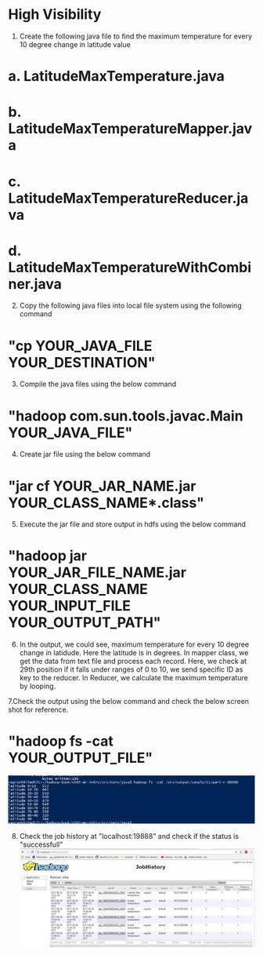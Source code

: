 # High Visibility

1. Create the following java file to find the maximum temperature for every 10 degree change in latitude value
 #   a. LatitudeMaxTemperature.java
 #   b. LatitudeMaxTemperatureMapper.java
 #   c. LatitudeMaxTemperatureReducer.java
 #   d. LatitudeMaxTemperatureWithCombiner.java

2. Copy the following java files into local file system using the following command
 #   "cp YOUR_JAVA_FILE YOUR_DESTINATION"

3. Compile the java files using the below command
#    "hadoop com.sun.tools.javac.Main YOUR_JAVA_FILE"

4. Create jar file using the below command
#     "jar cf YOUR_JAR_NAME.jar YOUR_CLASS_NAME*.class"

5. Execute the jar file and store output in hdfs using the below command
#     "hadoop jar YOUR_JAR_FILE_NAME.jar YOUR_CLASS_NAME YOUR_INPUT_FILE YOUR_OUTPUT_PATH"

6. In the output, we could see, maximum temperature for every 10 degree change in latidude. Here the latitude is in degrees. 
In mapper class, we get the data from text file and process each record. Here, we check at 29th position if it falls under ranges of 0 to 10, we send specific 
ID as key to the reducer. In Reducer, we calculate the maximum temperature by looping.

7.Check the output using the below command and check the below screen shot for reference.
#     "hadoop fs -cat YOUR_OUTPUT_FILE"
![](images/latitude_max_temp.PNG)

8. Check the job history at "localhost:19888" and check if the status is "successfull"
![](images/JOB_HISTORY_LATITUDE.PNG)
